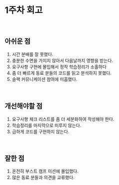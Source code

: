 # 1주차 회고

<br>

## 아쉬운 점
1. 시간 분배를 잘 못했다.
2. 충분한 수면을 가지지 않아서 다음날까지 영향을 받는다.
3. 요구사항 구현에 몰입해서 정작 학습정리가 소홀하다  
4. 좀 더 빠르게 동료 분들의 코드를 읽고 분석하지 못했다.
5. 슬랙 커뮤니케이션 참여에 미흡했다.  

<br>

## 개선해야할 점
1. 요구사항 체크 리스트를 좀 더 세분화하여 작성해야 한다.
2. 학습정리를 마지막으로 미루지 않는다.
3. 급하게 코드를 구현하지 않는다.  

<br>

## 잘한 점
1. 온전히 부스트 캠프 미션에 몰입했다.
2. 많은 동료 분들과 의견을 교류했다.  

<br>
